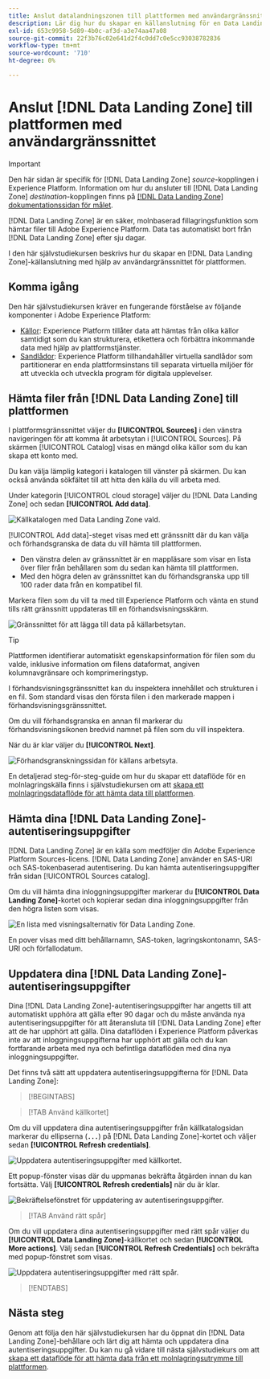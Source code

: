 ```yaml
---
title: Anslut datalandningszonen till plattformen med användargränssnittet
description: Lär dig hur du skapar en källanslutning för en Data Landing Zone med hjälp av användargränssnittet för plattformen.
exl-id: 653c9958-5d89-4b0c-af3d-a3e74aa47a08
source-git-commit: 22f3b76c02e641d2f4c0dd7c0e5cc93038782836
workflow-type: tm+mt
source-wordcount: '710'
ht-degree: 0%

---
```


# Anslut [!DNL Data Landing Zone] till plattformen med användargränssnittet

>[!IMPORTANT]
>
>Den här sidan är specifik för [!DNL Data Landing Zone] *source*-kopplingen i Experience Platform. Information om hur du ansluter till [!DNL Data Landing Zone] *destination*-kopplingen finns på [[!DNL Data Landing Zone] dokumentationssidan för målet](/help/destinations/catalog/cloud-storage/data-landing-zone.md).

[!DNL Data Landing Zone] är en säker, molnbaserad fillagringsfunktion som hämtar filer till Adobe Experience Platform. Data tas automatiskt bort från [!DNL Data Landing Zone] efter sju dagar.

I den här självstudiekursen beskrivs hur du skapar en [!DNL Data Landing Zone]-källanslutning med hjälp av användargränssnittet för plattformen.

## Komma igång

Den här självstudiekursen kräver en fungerande förståelse av följande komponenter i Adobe Experience Platform:

* [Källor](../../../../home.md): Experience Platform tillåter data att hämtas från olika källor samtidigt som du kan strukturera, etikettera och förbättra inkommande data med hjälp av plattformstjänster.
* [Sandlådor](../../../../../sandboxes/home.md): Experience Platform tillhandahåller virtuella sandlådor som partitionerar en enda plattformsinstans till separata virtuella miljöer för att utveckla och utveckla program för digitala upplevelser.

## Hämta filer från [!DNL Data Landing Zone] till plattformen

I plattformsgränssnittet väljer du **[!UICONTROL Sources]** i den vänstra navigeringen för att komma åt arbetsytan i [!UICONTROL Sources]. På skärmen [!UICONTROL Catalog] visas en mängd olika källor som du kan skapa ett konto med.

Du kan välja lämplig kategori i katalogen till vänster på skärmen. Du kan också använda sökfältet till att hitta den källa du vill arbeta med.

Under kategorin [!UICONTROL cloud storage] väljer du [!DNL Data Landing Zone] och sedan **[!UICONTROL Add data]**.

![Källkatalogen med Data Landing Zone vald.](../../../../images/tutorials/create/dlz/catalog.png)

[!UICONTROL Add data]-steget visas med ett gränssnitt där du kan välja och förhandsgranska de data du vill hämta till plattformen.

* Den vänstra delen av gränssnittet är en mappläsare som visar en lista över filer från behållaren som du sedan kan hämta till plattformen.
* Med den högra delen av gränssnittet kan du förhandsgranska upp till 100 rader data från en kompatibel fil.

Markera filen som du vill ta med till Experience Platform och vänta en stund tills rätt gränssnitt uppdateras till en förhandsvisningsskärm.

![Gränssnittet för att lägga till data på källarbetsytan.](../../../../images/tutorials/create/dlz/add-data.png)

>[!TIP]
>
>Plattformen identifierar automatiskt egenskapsinformation för filen som du valde, inklusive information om filens dataformat, angiven kolumnavgränsare och komprimeringstyp.

I förhandsvisningsgränssnittet kan du inspektera innehållet och strukturen i en fil. Som standard visas den första filen i den markerade mappen i förhandsvisningsgränssnittet.

Om du vill förhandsgranska en annan fil markerar du förhandsvisningsikonen bredvid namnet på filen som du vill inspektera.

När du är klar väljer du **[!UICONTROL Next]**.

![Förhandsgranskningssidan för källans arbetsyta.](../../../../images/tutorials/create/dlz/file-detection.png)

En detaljerad steg-för-steg-guide om hur du skapar ett dataflöde för en molnlagringskälla finns i självstudiekursen om att [skapa ett molnlagringsdataflöde för att hämta data till plattformen](../../dataflow/batch/cloud-storage.md).

## Hämta dina [!DNL Data Landing Zone]-autentiseringsuppgifter

[!DNL Data Landing Zone] är en källa som medföljer din Adobe Experience Platform Sources-licens. [!DNL Data Landing Zone] använder en SAS-URI och SAS-tokenbaserad autentisering. Du kan hämta autentiseringsuppgifter från sidan [!UICONTROL Sources catalog].

Om du vill hämta dina inloggningsuppgifter markerar du **[!UICONTROL Data Landing Zone]**-kortet och kopierar sedan dina inloggningsuppgifter från den högra listen som visas.

![En lista med visningsalternativ för Data Landing Zone.](../../../../images/tutorials/create/dlz/view-credentials.png)

En pover visas med ditt behållarnamn, SAS-token, lagringskontonamn, SAS-URI och förfallodatum.

## Uppdatera dina [!DNL Data Landing Zone]-autentiseringsuppgifter

Dina [!DNL Data Landing Zone]-autentiseringsuppgifter har angetts till att automatiskt upphöra att gälla efter 90 dagar och du måste använda nya autentiseringsuppgifter för att återansluta till [!DNL Data Landing Zone] efter att de har upphört att gälla. Dina dataflöden i Experience Platform påverkas inte av att inloggningsuppgifterna har upphört att gälla och du kan fortfarande arbeta med nya och befintliga dataflöden med dina nya inloggningsuppgifter.

Det finns två sätt att uppdatera autentiseringsuppgifterna för [!DNL Data Landing Zone]:

>[!BEGINTABS]

>[!TAB Använd källkortet]

Om du vill uppdatera dina autentiseringsuppgifter från källkatalogsidan markerar du ellipserna (**`...`**) på [!DNL Data Landing Zone]-kortet och väljer sedan **[!UICONTROL Refresh credentials]**.

![Uppdatera autentiseringsuppgifter med källkortet.](../../../../images/tutorials/create/dlz/refresh-with-card.png)

Ett popup-fönster visas där du uppmanas bekräfta åtgärden innan du kan fortsätta. Välj **[!UICONTROL Refresh credentials]** när du är klar.

![Bekräftelsefönstret för uppdatering av autentiseringsuppgifter.](../../../../images/tutorials/create/dlz/confirm.png)

>[!TAB Använd rätt spår]

Om du vill uppdatera dina autentiseringsuppgifter med rätt spår väljer du **[!UICONTROL Data Landing Zone]**-källkortet och sedan **[!UICONTROL More actions]**. Välj sedan **[!UICONTROL Refresh Credentials]** och bekräfta med popup-fönstret som visas.

![Uppdatera autentiseringsuppgifter med rätt spår.](../../../../images/tutorials/create/dlz/refresh-with-right-rail.png)

>[!ENDTABS]

## Nästa steg

Genom att följa den här självstudiekursen har du öppnat din [!DNL Data Landing Zone]-behållare och lärt dig att hämta och uppdatera dina autentiseringsuppgifter. Du kan nu gå vidare till nästa självstudiekurs om att [skapa ett dataflöde för att hämta data från ett molnlagringsutrymme till plattformen](../../dataflow/batch/cloud-storage.md).
